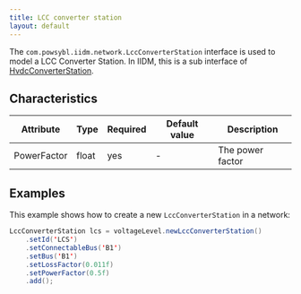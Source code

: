```yaml
---
title: LCC converter station
layout: default
---
```


The `com.powsybl.iidm.network.LccConverterStation` interface is used to model a LCC Converter Station. In IIDM, this is
a sub interface of [HvdcConverterStation](hvdcConverterStation.md).

## Characteristics

| Attribute | Type | Required | Default value | Description |
| --------- | ---- | -------- | ------------- | ----------- |
| PowerFactor | float | yes | - | The power factor |

## Examples
This example shows how to create a new `LccConverterStation` in a network:
```java
LccConverterStation lcs = voltageLevel.newLccConverterStation()
    .setId('LCS')
    .setConnectableBus('B1')
    .setBus('B1')
    .setLossFactor(0.011f)
    .setPowerFactor(0.5f)
    .add();
```
